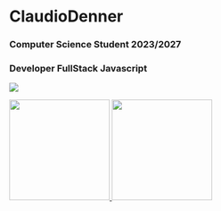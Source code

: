 # ClaudioDenner


### Computer Science Student 2023/2027
### Developer FullStack Javascript



<a href="https://www.linkedin.com/in/claudio-denner-12b467254/" target="_blank"><img src="https://img.shields.io/badge/-LinkedIn-%230077B5?style=for-the-badge&logo=linkedin&logoColor=white" target="_blank"></a>

<div>
<a href="https://github.com/ClaudioDenner">
<img height="180em" src="https://github-readme-stats.vercel.app/api/top-langs/?username=ClaudioDenner&layout=compact&langs_count=7&theme=dracula"/>
<img height="180em" src="https://github-readme-stats.vercel.app/api?username=ClaudioDenner&show_icons=true&theme=dracula&include_all_commits=true&count_private=true"/>
</div>
